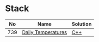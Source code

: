 # Stack
| No | Name | Solution |
| -- | -- | -- |
739 | [Daily Temperatures](https://leetcode.cn/problems/Daily-Temperatures) | [C++](../.././src/solutions/algrithoms/Daily%20Temperatures/stack.cpp)

